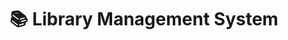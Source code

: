 <!-- git add .
git commit -m"style added"
git push origin main -->

<h1 align="center">📚 Library Management System</h1>
